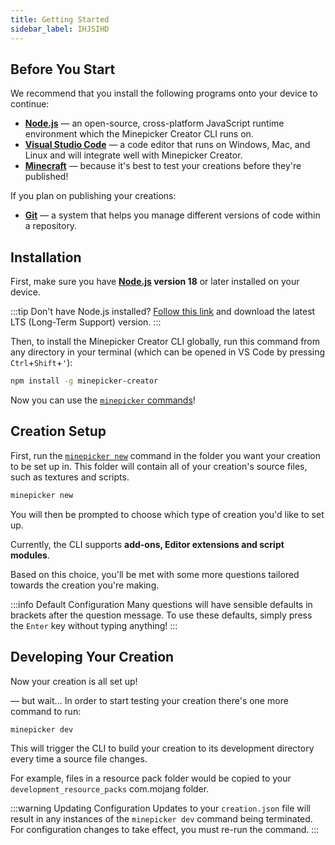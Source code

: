 ```yaml
---
title: Getting Started
sidebar_label: IHJSIHD
---
```


## Before You Start

We recommend that you install the following programs onto your device to continue:

- [**Node.js**](https://nodejs.org) — an open-source, cross-platform JavaScript runtime environment which the Minepicker Creator CLI runs on.
- [**Visual Studio Code**](https://code.visualstudio.com/Download) — a code editor that runs on Windows, Mac, and Linux and will integrate well with Minepicker Creator.
- [**Minecraft**](https://minecraft.net) — because it's best to test your creations before they're published!

If you plan on publishing your creations:

- [**Git**](https://git-scm.com/) — a system that helps you manage different versions of code within a repository.

## Installation

First, make sure you have **[Node.js](https://nodejs.org) version 18** or later installed on your device.

:::tip
Don't have Node.js installed? [Follow this link](https://nodejs.org) and download the latest LTS (Long-Term Support) version.
:::

Then, to install the Minepicker Creator CLI globally, run this command from any directory in your terminal (which can be opened in VS Code by pressing `Ctrl`+`Shift`+`'`):

```bash
npm install -g minepicker-creator
```

Now you can use the [`minepicker` commands](/docs/cli/commands)!

## Creation Setup

First, run the [`minepicker new`](/docs/cli/commands/new) command in the folder you want your creation to be set up in.
This folder will contain all of your creation's source files, such as textures and scripts.

```bash
minepicker new
```

You will then be prompted to choose which type of creation you'd like to set up.

Currently, the CLI supports **add-ons, Editor extensions and script modules**.

Based on this choice, you'll be met with some more questions tailored towards the creation you're making.

:::info Default Configuration
Many questions will have sensible defaults in brackets after the question message.
To use these defaults, simply press the `Enter` key without typing anything!
:::

## Developing Your Creation

Now your creation is all set up!

— but wait… In order to start testing your creation there's one more command to run:

```bash
minepicker dev
```

This will trigger the CLI to build your creation to its development directory every time a source file changes.

For example, files in a resource pack folder would be copied to your `development_resource_packs` com.mojang folder.

:::warning Updating Configuration
Updates to your `creation.json` file will result in any instances of the `minepicker dev` command being terminated.
For configuration changes to take effect, you must re-run the command.
:::
